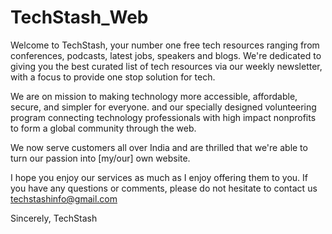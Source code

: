 # TechStash_Web

Welcome to TechStash, your number one free tech resources ranging from conferences, podcasts, latest jobs, speakers and blogs. We're dedicated to giving you the best curated list of tech resources via our weekly newsletter, with a focus to provide one stop solution for tech.


We are on mission to making technology more accessible, affordable, secure, and simpler for everyone. and our specially designed volunteering program connecting technology professionals with high impact nonprofits to form a global community through the web.

We now serve customers all over India and are thrilled that we're able to turn our passion into [my/our] own website.

I hope you enjoy our services as much as I enjoy offering them to you. If you have any questions or comments, please do not hesitate to contact us techstashinfo@gmail.com

Sincerely,
TechStash
